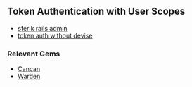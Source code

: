 ## Token Authentication with User Scopes

* [sferik rails admin](https://github.com/sferik/rails_admin/wiki/Manually)
* [token auth without devise](http://www.brianauton.com/posts/token-authentication-devise.html)


### Relevant Gems
* [Cancan](http://www.rubydoc.info/github/ryanb/cancan)
* [Warden](https://github.com/hassox/warden/wiki/Overview)
